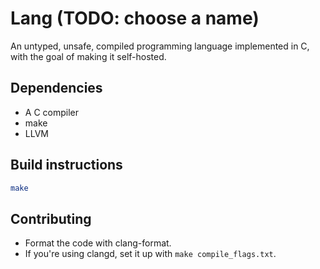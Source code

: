 # Lang (TODO: choose a name)

An untyped, unsafe, compiled programming language implemented in C, with the
goal of making it self-hosted.

## Dependencies

- A C compiler
- make
- LLVM

## Build instructions

```sh
make
```

## Contributing

- Format the code with clang-format.
- If you're using clangd, set it up with `make compile_flags.txt`.
